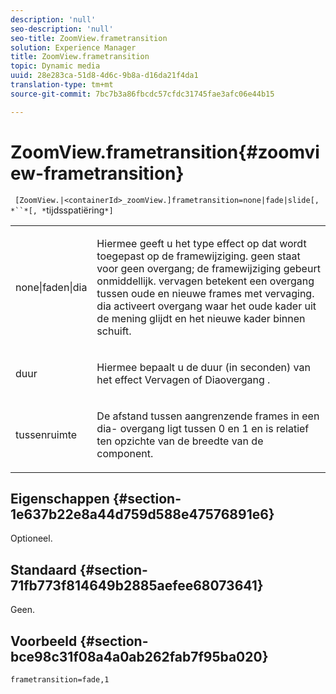 ```yaml
---
description: 'null'
seo-description: 'null'
seo-title: ZoomView.frametransition
solution: Experience Manager
title: ZoomView.frametransition
topic: Dynamic media
uuid: 28e283ca-51d8-4d6c-9b8a-d16da21f4da1
translation-type: tm+mt
source-git-commit: 7bc7b3a86fbcdc57cfdc31745fae3afc06e44b15

---
```



# ZoomView.frametransition{#zoomview-frametransition}

` [ZoomView.|<containerId>_zoomView.]frametransition=none|fade|slide[, *``*[, *`tijdsspatiëring`*]`

<table id="table_D5992FCFF26046079089652B211BB6C5"> 
 <tbody> 
  <tr> 
   <td colname="col1"> <p> <span class="codeph"> none|faden|dia </span> </p> </td> 
   <td colname="col2"> <p>Hiermee geeft u het type effect op dat wordt toegepast op de framewijziging. <span class="codeph"> geen </span> staat voor geen overgang; de framewijziging gebeurt onmiddellijk. <span class="codeph"> vervagen </span> betekent een overgang tussen oude en nieuwe frames met vervaging. <span class="codeph"> dia activeert overgang waar het oude kader uit de mening glijdt en het nieuwe kader binnen schuift. </span> </p> </td> 
  </tr> 
  <tr> 
   <td colname="col1"> <p> <span class="codeph"> <span class="varname"> duur </span></span> </p> </td> 
   <td colname="col2"> <p>Hiermee bepaalt u de duur (in seconden) van het effect <span class="codeph"> Vervagen </span> of <span class="codeph"> Diaovergang </span> . </p> </td> 
  </tr> 
  <tr> 
   <td colname="col1"> <p> <span class="codeph"> <span class="varname"> tussenruimte </span></span> </p> </td> 
   <td colname="col2"> <p>De afstand tussen aangrenzende frames in een <span class="codeph"> dia- </span> overgang ligt tussen <span class="codeph"> 0 </span> en <span class="codeph"> 1 </span> en is relatief ten opzichte van de breedte van de component. </p> </td> 
  </tr> 
 </tbody> 
</table>

## Eigenschappen {#section-1e637b22e8a44d759d588e47576891e6}

Optioneel.

## Standaard {#section-71fb773f814649b2885aefee68073641}

Geen.

## Voorbeeld {#section-bce98c31f08a4a0ab262fab7f95ba020}

`frametransition=fade,1`
